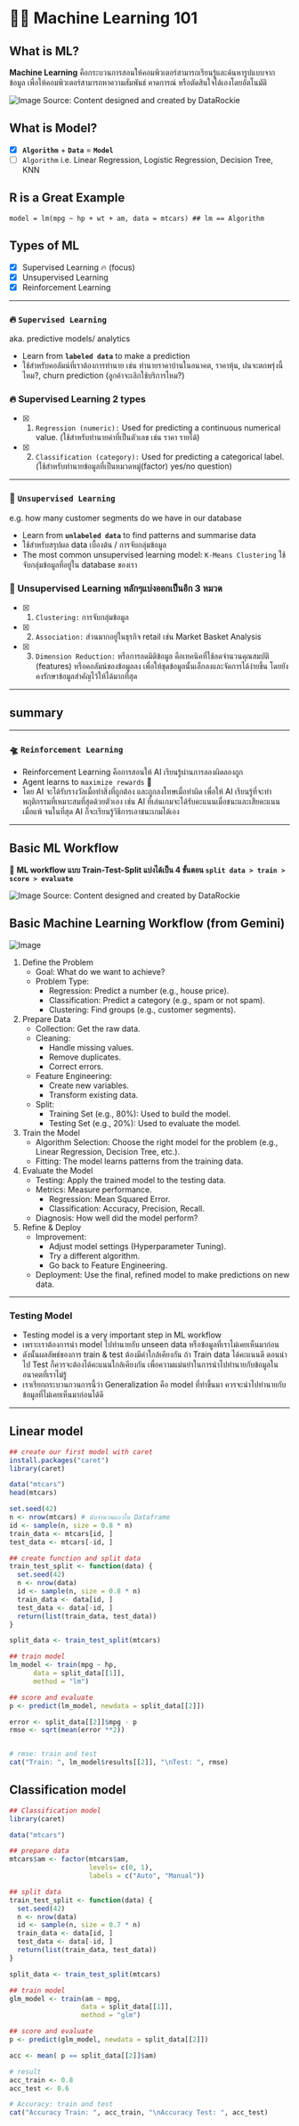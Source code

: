 # 🎰🎄 Machine Learning 101 
## What is ML?
**Machine Learning** คือกระบวนการสอนให้คอมพิวเตอร์สามารถเรียนรู้และค้นหารูปแบบจากข้อมูล เพื่อให้คอมพิวเตอร์สามารถหาความสัมพันธ์ คาดการณ์ หรือตัดสินใจได้เองโดยอัตโนมัติ

![Image](https://github.com/user-attachments/assets/005c6ab5-5db7-4cb6-b33e-8fd1022933a3)
Source: Content designed and created by DataRockie

## What is Model?
- [x] **`Algorithm`** + **`Data`** = **`Model`**
- [ ] `Algorithm` i.e. Linear Regression, Logistic Regression, Decision Tree, KNN
## R is a Great Example
```
model = lm(mpg ~ hp + wt + am, data = mtcars) ## lm == Algorithm
```
## Types of ML
- [x] Supervised Learning 🔥 (focus)
- [x] Unsupervised Learning
- [x] Reinforcement Learning
----
### 🔥 `Supervised Learning` 
aka. predictive models/ analytics
- Learn from **`labeled data`** to make a prediction
- ใช้สำหรับคอลัมน์ที่เราต้องการทำนาย เช่น ทำนายราคาบ้านในอนาคต, ราคาหุ้น, ฝนจะตกพรุ่งนี้ไหม?, churn prediction (ลูกค้าจะเลิกใช้บริการไหม?)

### 🔥 Supervised Learning 2 types
- [x] 1. `Regression (numeric):` Used for predicting a continuous numerical value. (ใช้สำหรับทำนายค่าที่เป็นตัวเลข เช่น ราคา รายได้)
- [x] 2. `Classification (category):` Used for predicting a categorical label. (ใช้สำหรับทำนายข้อมูลที่เป็นหมวดหมู่(factor) yes/no question)
----
### 🌵 `Unsupervised Learning` 
e.g. how many customer segments do we have in our database
- Learn from **`unlabeled data`** to find patterns and summarise data
- ใช้สำหรับสรุปผล data เบื้องต้น / การจับกลุ่มข้อมูล
- The most common unsupervised learning model: `K-Means Clustering` ใช้จับกลุ่มข้อมูลที่อยู่ใน database ของเรา

### 🌵 Unsupervised Learning หลักๆแบ่งออกเป็นอีก 3 หมวด
- [x] 1. `Clustering:` การจับกลุ่มข้อมูล
- [x] 2. `Association:` ส่วนมากอยู่ในธุรกิจ retail เช่น Market Basket Analysis
- [x] 3. `Dimension Reduction:` หรือการลดมิติข้อมูล คือเทคนิคที่ใช้ลดจำนวนคุณสมบัติ (features) หรือคอลัมน์ของข้อมูลลง เพื่อให้ชุดข้อมูลนั้นเล็กลงและจัดการได้ง่ายขึ้น โดยยังคงรักษาข้อมูลสำคัญไว้ให้ได้มากที่สุด
----
## summary 

----
### 🛸 `Reinforcement Learning`
- Reinforcement Learning คือการสอนให้ AI เรียนรู้ผ่านการลองผิดลองถูก
- Agent learns to `maximize rewards` 🎁
- โดย AI จะได้รับรางวัลเมื่อทำสิ่งที่ถูกต้อง และถูกลงโทษเมื่อทำผิด เพื่อให้ AI เรียนรู้ที่จะทำพฤติกรรมที่เหมาะสมที่สุดด้วยตัวเอง เช่น AI ที่เล่นเกมจะได้รับคะแนนเมื่อชนะและเสียคะแนนเมื่อแพ้ จนในที่สุด AI ก็จะเรียนรู้วิธีการเอาชนะเกมได้เอง
----
## Basic ML Workflow
🔮 **ML workflow แบบ Train-Test-Split แบ่งได้เป็น 4 ขั้นตอน `split data > train > score > evaluate`**


![Image](https://github.com/user-attachments/assets/2d7bd18e-aef2-49b7-aacb-462be12e3a27)
Source: Content designed and created by DataRockie

## Basic Machine Learning Workflow (from Gemini)
![Image](https://github.com/user-attachments/assets/7b31c970-4e94-40ae-bbf2-2c008791d294)

1. Define the Problem
   - Goal: What do we want to achieve?
   - Problem Type:
     - Regression: Predict a number (e.g., house price).
     - Classification: Predict a category (e.g., spam or not spam).
     - Clustering: Find groups (e.g., customer segments).
2. Prepare Data
   - Collection: Get the raw data.
   - Cleaning:
     - Handle missing values.
     - Remove duplicates.
     - Correct errors.
   - Feature Engineering:
     - Create new variables.
     - Transform existing data.
   - Split:
     - Training Set (e.g., 80%): Used to build the model.
     - Testing Set (e.g., 20%): Used to evaluate the model.
3. Train the Model
   - Algorithm Selection: Choose the right model for the problem (e.g., Linear Regression, Decision Tree, etc.).
   - Fitting: The model learns patterns from the training data.
4. Evaluate the Model
   - Testing: Apply the trained model to the testing data.
   - Metrics: Measure performance.
     - Regression: Mean Squared Error.
     - Classification: Accuracy, Precision, Recall.
   - Diagnosis: How well did the model perform?
5. Refine & Deploy
   - Improvement:
     - Adjust model settings (Hyperparameter Tuning).
     - Try a different algorithm.
     - Go back to Feature Engineering.
   - Deployment: Use the final, refined model to make predictions on new data.
----
### Testing Model
- Testing model is a very important step in ML workflow
- เพราะเราต้องการนำ model ไปทำนายกับ unseen data หรือข้อมูลที่เราไม่เคยเห็นมาก่อน
- ดังนั้นผลลัพธ์ของการ train & test ต้องมีค่าใกล้เคียงกัน ถ้า Train data ได้คะแนนดี ตอนนำไป Test ก็ควรจะต้องได้คะแนนใกล้เคียงกัน เพื่อความแม่นยำในการนำไปทำนายกับข้อมูลในอนาคตที่เราไม่รู้
- เราเรียกกระบวนกวนการนี้ว่า Generalization คือ model ที่ทำขึ้นมา ควรจะนำไปทำนายกับข้อมูลที่ไม่เคยเห็นมาก่อนได้ดี
----
## Linear model
```r
## create our first model with caret
install.packages("caret")
library(caret)

data("mtcars")
head(mtcars)

set.seed(42)
n <- nrow(mtcars) # นับจำนวนแถวใน Dataframe
id <- sample(n, size = 0.8 * n)
train_data <- mtcars[id, ]
test_data <- mtcars[-id, ]

## create function and split data
train_test_split <- function(data) {
  set.seed(42)
  n <- nrow(data) 
  id <- sample(n, size = 0.8 * n)
  train_data <- data[id, ]
  test_data <- data[-id, ]
  return(list(train_data, test_data))
}

split_data <- train_test_split(mtcars)

## train model
lm_model <- train(mpg ~ hp, 
      data = split_data[[1]],
      method = "lm")

## score and evaluate
p <- predict(lm_model, newdata = split_data[[2]])

error <- split_data[[2]]$mpg - p
rmse <- sqrt(mean(error **2))


# rmse: train and test
cat("Train: ", lm_model$results[[2]], "\nTest: ", rmse)
```
## Classification model
```r
## Classification model
library(caret)

data("mtcars")

## prepare data
mtcars$am <- factor(mtcars$am, 
                    levels= c(0, 1),
                    labels = c("Auto", "Manual"))

## split data
train_test_split <- function(data) {
  set.seed(42)
  n <- nrow(data) 
  id <- sample(n, size = 0.7 * n)
  train_data <- data[id, ]
  test_data <- data[-id, ]
  return(list(train_data, test_data))
}

split_data <- train_test_split(mtcars)

## train model
glm_model <- train(am ~ mpg, 
                  data = split_data[[1]],
                  method = "glm")

## score and evaluate
p <- predict(glm_model, newdata = split_data[[2]])

acc <- mean( p == split_data[[2]]$am)

# result
acc_train <- 0.8
acc_test <- 0.6

# Accuracy: train and test
cat("Accuracy Train: ", acc_train, "\nAccuracy Test: ", acc_test)
```
